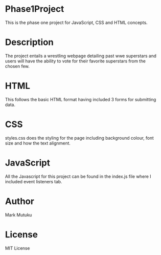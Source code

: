 # Phase1Project
This is the phase one project for JavaScript, CSS and HTML concepts.

# Description
The project entails a wrestling webpage detailing past wwe superstars and users will have the ability to vote for their favorite superstars from the chosen few.

# HTML
This follows the basic HTML format having included 3 forms for submitting data.

# CSS
styles.css does the styling for the page including background colour, font size and how the text alignment.

# JavaScript
All the Javascript for this project can be found in the index.js file where I included event listeners tab.

# Author
Mark Mutuku

# License
MIT License